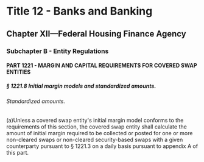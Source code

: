 
# Title 12 - Banks and Banking
## Chapter XII—Federal Housing Finance Agency
### Subchapter B - Entity Regulations
#### PART 1221 - MARGIN AND CAPITAL REQUIREMENTS FOR COVERED SWAP ENTITIES
##### § 1221.8 Initial margin models and standardized amounts.
###### Standardized amounts.

(a)Unless a covered swap entity's initial margin model conforms to the requirements of this section, the covered swap entity shall calculate the amount of initial margin required to be collected or posted for one or more non-cleared swaps or non-cleared security-based swaps with a given counterparty pursuant to § 1221.3 on a daily basis pursuant to appendix A of this part.
